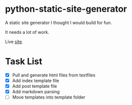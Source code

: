 # python-static-site-generator

A static site generator I thought I would build for fun.  

It needs a lot of work.

Live [site](https://python-static-test.netlify.app/).


# Task List
- [X] Pull and generate html files from textfiles
- [X] Add index template file
- [X] Add post template file
- [X] Add markdown parsing
- [ ] Move templates into template folder
